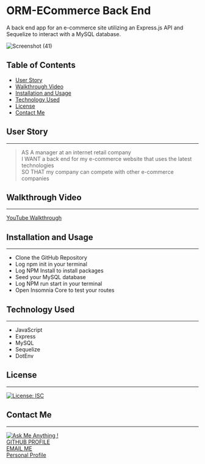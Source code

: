 # ORM-ECommerce Back End

A back end app for an e-commerce site utilizing an Express.js API and Sequelize to interact with a MySQL database.

![Screenshot (41)](https://user-images.githubusercontent.com/72768374/118352044-e1ff7f00-b524-11eb-88af-a0d141a7421b.png)

## Table of Contents
  * [User Story](#user-story)
  * [Walkthrough Video](#walkthrough-video)
  * [Installation and Usage](#installation-and-usage)
  * [Technology Used](#technology-used)
  * [License](#license)
  * [Contact Me](#contact-me)

 ## User Story
 ***
> AS A manager at an internet retail company  
I WANT a back end for my e-commerce website that uses the latest technologies  
SO THAT my company can compete with other e-commerce companies

## Walkthrough Video
***
[YouTube Walkthrough]()



## Installation and Usage
***
- Clone the GitHub Repository
- Log npm init in your terminal 
- Log NPM Install to install packages
- Seed your MySQL database
- Log NPM run start in your terminal
- Open Insomnia Core to test your routes

## Technology Used
***
- JavaScript
- Express
- MySQL
- Sequelize
- DotEnv

## License
***
[![License: ISC](https://img.shields.io/badge/License-ISC-blue.svg)](https://opensource.org/licenses/ISC)

## Contact Me
***
[![Ask Me Anything !](https://img.shields.io/badge/Ask%20me-anything-1abc9c.svg)](https://GitHub.com/Naereen/ama)   
[GITHUB PROFILE](https://github.com/cocobeware83)  
[EMAIL ME](mailto:corycneel@gmail.com)  
[Personal Profile](https://cocobeware83.github.io/coryneel/)